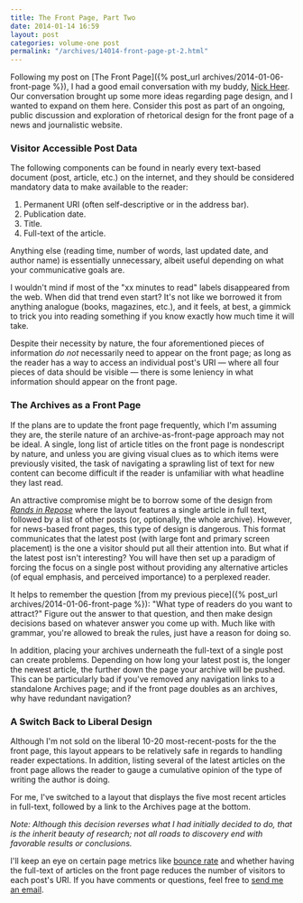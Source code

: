 ```yaml
---
title: The Front Page, Part Two
date: 2014-01-14 16:59
layout: post
categories: volume-one post
permalink: "/archives/14014-front-page-pt-2.html"
---
```



Following my post on [The Front Page]({% post_url archives/2014-01-06-front-page %}), I had a good email conversation with my buddy, [Nick Heer](http://pxlnv.com). Our conversation brought up some more ideas regarding page design, and I wanted to expand on them here. Consider this post as part of an ongoing, public discussion and exploration of rhetorical design for the front page of a news and journalistic website.

### Visitor Accessible Post Data
The following components can be found in nearly every text-based document (post, article, etc.) on the internet, and they should be considered mandatory data to make available to the reader: 

1. Permanent URI (often self-descriptive or in the address bar).
2. Publication date. 
3. Title.
4. Full-text of the article. 

Anything else (reading time, number of words, last updated date, and author name) is essentially unnecessary, albeit useful depending on what your communicative goals are. 

<aside>I wouldn't mind if most of the "xx minutes to read" labels disappeared from the web. When did that trend even start? It's not like we borrowed it from anything analogue (books, magazines, etc.), and it feels, at best, a gimmick to trick you into reading something if you know exactly how much time it will take. </aside>

Despite their necessity by nature, the four aforementioned pieces of information _do not_ necessarily need to appear on the front page; as long as the reader has a way to access an individual post's URI &mdash; where all four pieces of data should be visible &mdash; there is some leniency in what information should appear on the front page. 

### The Archives as a Front Page
If the plans are to update the front page frequently, which I'm assuming they are, the sterile nature of an archive-as-front-page approach may not be ideal. A single, long list of article titles on the front page is nondescript by nature, and unless you are giving visual clues as to which items were previously visited, the task of navigating a sprawling list of text for new content can become difficult if the reader is unfamiliar with what headline they last read.  

An attractive compromise might be to borrow some of the design from [_Rands in Repose_](http://randsinrepose.com) where the layout features a single article in full text, followed by a list of other posts (or, optionally, the whole archive). However, for news-based front pages, this type of design is dangerous. This format communicates that the latest post (with large font and primary screen placement) is the one a visitor should put all their attention into. But what if the latest post isn't interesting? You will have then set up a paradigm of forcing the focus on a single post without providing any alternative articles (of equal emphasis, and perceived importance) to a perplexed reader. 

<aside>It helps to remember the question [from my previous piece]({% post_url archives/2014-01-06-front-page %}): "What type of readers do you want to attract?" Figure out the answer to that question, and then make design decisions based on whatever answer you come up with. Much like with grammar, you're allowed to break the rules, just have a reason for doing so.</aside>

In addition, placing your archives underneath the full-text of a single post can create problems. Depending on how long your latest post is, the longer the newest article, the further down the page your archive will be pushed. This can be particularly bad if you've removed any navigation links to a standalone Archives page; and if the front page doubles as an archives, why have redundant navigation?

### A Switch Back to Liberal Design
Although I'm not sold on the liberal 10-20 most-recent-posts for the the front page, this layout appears to be relatively safe in regards to handling reader expectations. In addition, listing several of the latest articles on the front page allows the reader to gauge a cumulative opinion of the type of writing the author is doing.

For me, I've switched to a layout that displays the five most recent articles in full-text, followed by a link to the Archives page at the bottom. 

_Note: Although this decision reverses what I had initially decided to do, that is the inherit beauty of research; not all roads to discovery end with favorable results or conclusions._


I'll keep an eye on certain page metrics like [bounce rate](http://en.wikipedia.org/wiki/Bounce_rate) and whether having the full-text of articles on the front page reduces the number of visitors to each post's URI. If you have comments or questions, feel free to [send me an email](/colophon). 
